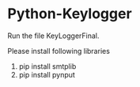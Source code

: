 # Python-Keylogger

Run the file KeyLoggerFinal.

Please install following libraries
1) pip install smtplib
2) pip install pynput
